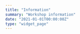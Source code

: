 ```yaml
---
title: "Information"
summary: "Workshop information"
date: "2021-01-01T00:00:00Z"
type: "widget_page"
---
```

